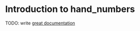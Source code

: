 # Introduction to hand_numbers

TODO: write [great documentation](http://jacobian.org/writing/what-to-write/)
